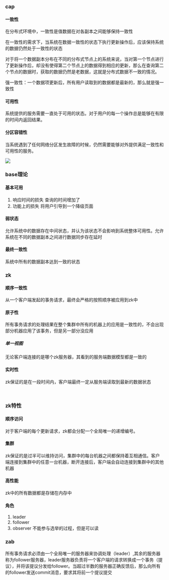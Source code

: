 ### cap

#### 一致性

在分布式环境中，一致性是值数据在对各副本之间能够保持一致性

在一致性的需求下，当系统在数据一致性的状态下执行更新操作后，应该保持系统的数据仍然处于一致性的状态

对于将一个数据副本分布在不同的分布式节点上的系统来说，当对第一个节点进行了更新操作后，却没有使得第二个节点上的数据得到相应的更新，那么在查询第二个节点的数据时，获取的数据仍然是老数据，这就是分布式数据不一致的情况。

强一致性：一个数据项更新后，所有用户读取到的数据都是最新的，那么就是强一致性

#### 可用性

系统提供的服务需要一直处于可用的状态。对于用户的每一个操作总是能够在有限的时间内返回结果。

#### 分区容错性

当系统遇到了任何网络分区发生故障的时候，仍然需要能够对外提供满足一致性和可用性的服务。

![](D:\MyWork\MarkDownPicture\分布式\cap定理.png)

### base理论

#### 基本可用

1. 响应时间的损失 查询的时间增加了
2. 功能上的损失 将用户引导到一个降级页面

#### 弱状态

允许系统中的数据存在中间状态，并认为该状态不会影响到系统整体可用性。允许系统在不同的数据副本之间进行数据同步存在延时

#### 最终一致性

系统中所有的数据副本达到一致的状态

### zk

#### 顺序一致性

从一个客户端发起的事务请求，最终会严格的按照顺序被应用到zk中

#### 原子性

所有事务请求的处理结果在整个集群中所有的机器上的应用是一致性的，不会出现部分机器应用了该事务，但是另一部分没应用

##### 单一视图

无论客户端连接的是哪个zk服务器，其看到的服务端数据模型都是一致的

#### 实时性

zk保证的是在一段时间内，客户端最终一定从服务端读取到最新的数据状态

​	

### zk特性

#### 顺序访问

对于客户端的每个更新请求，zk都会分配一个全局唯一的递增编号。

#### 集群

zk保证的是过半可以维持访问，集群中的每台机器之间都保持着互相通信。客户端连接到集群中的任意一台机器，断开连接后，客户端会自动连接到集群中的其他机器

#### 高性能

zk中的所有数据都是存储在内存中

#### 角色

1. leader
2. follower
3. observer 不能参与选举的过程，但是可以读

### zab

所有事务请求必须由一个全局唯一的服务器来协调处理（leader）,其余的服务器称为follower服务器，leader服务器负责将一个客户端的请求转换成一个事务（提议），并将该提议分发给follower。当超过半数的服务器正确反馈后，那么向所有的follower发送commit消息，要求其将前一个提议提交

